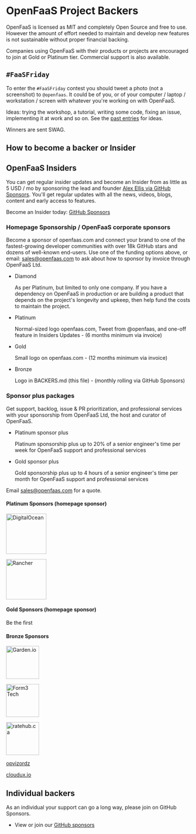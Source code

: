 # OpenFaaS Project Backers

OpenFaaS is licensed as MIT and completely Open Source and free to use. However the amount of effort needed to maintain and develop new features is not sustainable without proper financial backing.

Companies using OpenFaaS with their products or projects are encouraged to join at Gold or Platinum tier. Commercial support is also available.

## `#FaaSFriday`

To enter the `#FaaSFriday` contest you should tweet a photo (not a screenshot) to `@openfaas`. It
could be of you, or of your computer / laptop / workstation / screen with whatever you're working on with OpenFaaS.

Ideas: trying the workshop, a tutorial, writing some code, fixing an issue, implementing it at work
and so on. See the [past entries](https://twitter.com/search?q=faasfriday&src=typed_query&f=live) for ideas.

Winners are sent SWAG.

## How to become a backer or Insider

## OpenFaaS Insiders

You can get regular insider updates and become an Insider from as little as 5 USD / mo by sponsoring the lead and founder [Alex Ellis via GitHub Sponsors](https://www.openfaas.com/support/). You'll get regular updates with all the news, videos, blogs, content and early access to features.

Become an Insider today: [GitHub Sponsors](https://www.openfaas.com/support/)

### Homepage Sponsorship / OpenFaaS corporate sponsors

Become a sponsor of openfaas.com and connect your brand to one of the fastest-growing developer communities with over 18k GitHub stars and dozens of well-known end-users. Use one of the funding options above, or email: [sales@openfaas.com](mailto:sales@openfaas.com) to ask about how to sponsor by invoice through OpenFaaS Ltd.

* Diamond

    As per Platinum, but limited to only one company. If you have a dependency on OpenFaaS in production or are building a product that depends on the project's longevity and upkeep, then help fund the costs to maintain the project.

* Platinum

    Normal-sized logo openfaas.com, Tweet from @openfaas, and one-off feature in Insiders Updates - (6 months minimum via invoice)

* Gold

    Small logo on openfaas.com - (12 months minimum via invoice)

* Bronze

    Logo in BACKERS.md (this file) - (monthly rolling via GitHub Sponsors)

### Sponsor plus packages

Get support, backlog, issue & PR prioritization, and professional services with your sponsorship from OpenFaaS Ltd, the host and curator of OpenFaaS.

* Platinum sponsor plus

    Platinum sponsorship plus up to 20% of a senior engineer's time per week for OpenFaaS support and professional services

* Gold sponsor plus

    Gold sponsorship plus up to 4 hours of a senior engineer's time per month for OpenFaaS support and professional services

Email [sales@openfaas.com](mailto:sales@openfaas.com) for a quote.

#### Platinum Sponsors (homepage sponsor)

<a href="https://digitalocean.com"><img alt="DigitalOcean" src="https://www.openfaas.com/images/sponsors/digitalocean.svg" width="110px" /></a>

<a href="https://rancher.com"><img alt="Rancher" src="https://www.openfaas.com/images/sponsors/rancher-logo-stacked-color.svg" width="110px" /></a>

#### Gold Sponsors (homepage sponsor)

Be the first

#### Bronze Sponsors

<a href="https://garden.io"><img alt="Garden.io" src="https://www.openfaas.com/images/sponsors/garden.png" width="90px" /></a>

<a href="https://www.form3.tech"><img alt="Form3 Tech" src="https://docs.openfaas.com/images/logos/form3.svg" width="90px" /></a>

<a href="https://ratehub.ca"><img alt="ratehub.ca" src="https://www.ratehub.ca/images/logo-small-right.png" width="90px" /></a>

<a href="https://github.com/opvizordz">opvizordz</a>

<a href="https://cloudux.io/">cloudux.io</a>

## Individual backers

As an individual your support can go a long way, please join on GitHub Sponsors.

* View or join our [GitHub sponsors](https://insiders.openfaas.io/)

